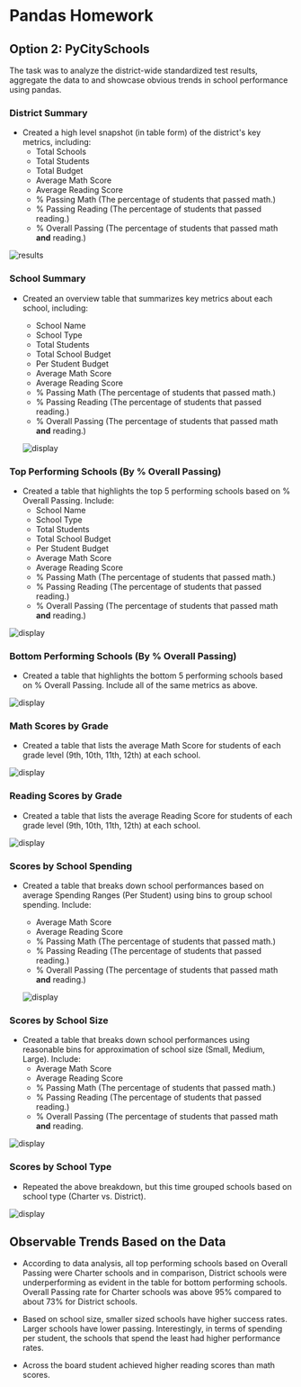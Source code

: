 # Pandas Homework 

## Option 2: PyCitySchools

The task was to analyze the district-wide standardized test results, aggregate the data to and showcase obvious trends in school performance using pandas. 

### District Summary

* Created a high level snapshot (in table form) of the district's key metrics, including:
  * Total Schools
  * Total Students
  * Total Budget
  * Average Math Score
  * Average Reading Score
  * % Passing Math (The percentage of students that passed math.)
  * % Passing Reading (The percentage of students that passed reading.)
  * % Overall Passing (The percentage of students that passed math **and** reading.)

![results](PyCitySchools/screenshots/district_summary.png) 

### School Summary

* Created an overview table that summarizes key metrics about each school, including:
  * School Name
  * School Type
  * Total Students
  * Total School Budget
  * Per Student Budget
  * Average Math Score
  * Average Reading Score
  * % Passing Math (The percentage of students that passed math.)
  * % Passing Reading (The percentage of students that passed reading.)
  * % Overall Passing (The percentage of students that passed math **and** reading.)

  ![display](PyCitySchools/screenshots/school_summary.png) 

### Top Performing Schools (By % Overall Passing)

* Created a table that highlights the top 5 performing schools based on % Overall Passing. Include:
  * School Name
  * School Type
  * Total Students
  * Total School Budget
  * Per Student Budget
  * Average Math Score
  * Average Reading Score
  * % Passing Math (The percentage of students that passed math.)
  * % Passing Reading (The percentage of students that passed reading.)
  * % Overall Passing (The percentage of students that passed math **and** reading.)

![display](PyCitySchools/screenshots/top_peforming_schools.png)   

### Bottom Performing Schools (By % Overall Passing)

* Created a table that highlights the bottom 5 performing schools based on % Overall Passing. Include all of the same metrics as above.

![display](PyCitySchools/screenshots/bottom_performing_schools.png) 

### Math Scores by Grade

* Created a table that lists the average Math Score for students of each grade level (9th, 10th, 11th, 12th) at each school.

![display](PyCitySchools/screenshots/maths_score_by_grade.png) 

### Reading Scores by Grade

* Created a table that lists the average Reading Score for students of each grade level (9th, 10th, 11th, 12th) at each school.

![display](PyCitySchools/screenshots/reading_score_by_grade.png) 

### Scores by School Spending

* Created a table that breaks down school performances based on average Spending Ranges (Per Student) using bins to group school spending. Include:
  * Average Math Score
  * Average Reading Score
  * % Passing Math (The percentage of students that passed math.)
  * % Passing Reading (The percentage of students that passed reading.)
  * % Overall Passing (The percentage of students that passed math **and** reading.)

  ![display](PyCitySchools/screenshots/spending_summary.png) 

### Scores by School Size

* Created a table that breaks down school performances using reasonable bins for approximation of school size (Small, Medium, Large). Include:
  * Average Math Score
  * Average Reading Score
  * % Passing Math (The percentage of students that passed math.)
  * % Passing Reading (The percentage of students that passed reading.)
  * % Overall Passing (The percentage of students that passed math **and** reading.

![display](PyCitySchools/screenshots/size_summary.png)

### Scores by School Type

* Repeated the above breakdown, but this time grouped schools based on school type (Charter vs. District).

![display](PyCitySchools/screenshots/type_summary.png) 

## Observable Trends Based on the Data

* According to data analysis, all top performing schools based on Overall Passing were Charter schools and in comparison, District schools were underperforming as evident in the table for bottom performing schools. Overall Passing rate for Charter schools was above 95% compared to about 73% for District schools.

* Based on school size, smaller sized schools have higher success rates. Larger schools have lower passing. Interestingly, in terms of spending per student, the schools that spend the least had higher performance rates.

* Across the board student achieved higher reading scores than math scores.
